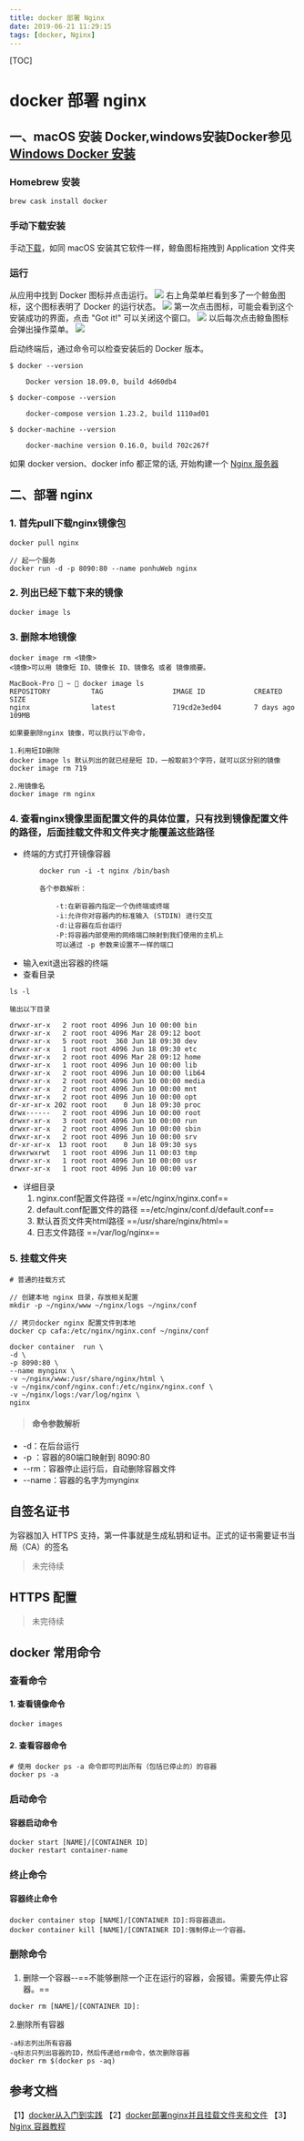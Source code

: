 ```yaml
---
title: docker 部署 Nginx
date: 2019-06-21 11:29:15
tags: [docker, Nginx]
---
```

[TOC]
# docker 部署 nginx
## 一、macOS 安装 Docker,windows安装Docker参见[Windows Docker 安装](https://www.runoob.com/docker/windows-docker-install.html)
### Homebrew 安装
```
brew cask install docker

```
### 手动下载安装
手动[下载](https://download.docker.com/mac/stable/Docker.dmg)，如同 macOS 安装其它软件一样，鲸鱼图标拖拽到 Application 文件夹
### 运行
从应用中找到 Docker 图标并点击运行。
![](https://yeasy.gitbooks.io/docker_practice/install/_images/install-mac-apps.png)
右上角菜单栏看到多了一个鲸鱼图标，这个图标表明了 Docker 的运行状态。
![](https://yeasy.gitbooks.io/docker_practice/install/_images/install-mac-menubar.png)
第一次点击图标，可能会看到这个安装成功的界面，点击 "Got it!" 可以关闭这个窗口。
![](https://yeasy.gitbooks.io/docker_practice/install/_images/install-mac-success.png)
以后每次点击鲸鱼图标会弹出操作菜单。
![](https://yeasy.gitbooks.io/docker_practice/install/_images/install-mac-menu.png)

启动终端后，通过命令可以检查安装后的 Docker 版本。
```
$ docker --version

    Docker version 18.09.0, build 4d60db4

$ docker-compose --version

    docker-compose version 1.23.2, build 1110ad01

$ docker-machine --version

    docker-machine version 0.16.0, build 702c267f
```
如果 docker version、docker info 都正常的话, 开始构建一个 [Nginx 服务器](https://hub.docker.com/_/nginx/)
## 二、部署 nginx
### 1. 首先pull下载nginx镜像包
```
docker pull nginx

// 起一个服务
docker run -d -p 8090:80 --name ponhuWeb nginx

```
### 2. 列出已经下载下来的镜像
```
docker image ls
```
### 3. 删除本地镜像
```
docker image rm <镜像>
<镜像>可以用 镜像短 ID、镜像长 ID、镜像名 或者 镜像摘要。

MacBook-Pro  ~  docker image ls
REPOSITORY          TAG                 IMAGE ID            CREATED             SIZE
nginx               latest              719cd2e3ed04        7 days ago          109MB

如果要删除nginx 镜像，可以执行以下命令，

1.利用短ID删除
docker image ls 默认列出的就已经是短 ID，一般取前3个字符，就可以区分别的镜像
docker image rm 719

2.用镜像名
docker image rm nginx
```
### 4. 查看nginx镜像里面配置文件的具体位置，只有找到镜像配置文件的路径，后面挂载文件和文件夹才能覆盖这些路径
- 终端的方式打开镜像容器
    ```
        docker run -i -t nginx /bin/bash

        各个参数解析：

            -t:在新容器内指定一个伪终端或终端
            -i:允许你对容器内的标准输入 (STDIN) 进行交互
            -d:让容器在后台运行
            -P:将容器内部使用的网络端口映射到我们使用的主机上
            可以通过 -p 参数来设置不一样的端口
    ```
- 输入exit退出容器的终端
- 查看目录
```
ls -l

输出以下目录

drwxr-xr-x   2 root root 4096 Jun 10 00:00 bin
drwxr-xr-x   2 root root 4096 Mar 28 09:12 boot
drwxr-xr-x   5 root root  360 Jun 18 09:30 dev
drwxr-xr-x   1 root root 4096 Jun 18 09:30 etc
drwxr-xr-x   2 root root 4096 Mar 28 09:12 home
drwxr-xr-x   1 root root 4096 Jun 10 00:00 lib
drwxr-xr-x   2 root root 4096 Jun 10 00:00 lib64
drwxr-xr-x   2 root root 4096 Jun 10 00:00 media
drwxr-xr-x   2 root root 4096 Jun 10 00:00 mnt
drwxr-xr-x   2 root root 4096 Jun 10 00:00 opt
dr-xr-xr-x 202 root root    0 Jun 18 09:30 proc
drwx------   2 root root 4096 Jun 10 00:00 root
drwxr-xr-x   3 root root 4096 Jun 10 00:00 run
drwxr-xr-x   2 root root 4096 Jun 10 00:00 sbin
drwxr-xr-x   2 root root 4096 Jun 10 00:00 srv
dr-xr-xr-x  13 root root    0 Jun 18 09:30 sys
drwxrwxrwt   1 root root 4096 Jun 11 00:03 tmp
drwxr-xr-x   1 root root 4096 Jun 10 00:00 usr
drwxr-xr-x   1 root root 4096 Jun 10 00:00 var
```
- 详细目录
    1. nginx.conf配置文件路径 ==/etc/nginx/nginx.conf==
    2. default.conf配置文件的路径 ==/etc/nginx/conf.d/default.conf==
    3. 默认首页文件夹html路径 ==/usr/share/nginx/html==
    4. 日志文件路径 ==/var/log/nginx==

### 5. 挂载文件夹
```
# 普通的挂载方式

// 创建本地 nginx 目录，存放相关配置
mkdir -p ~/nginx/www ~/nginx/logs ~/nginx/conf

// 拷贝docker nginx 配置文件到本地
docker cp cafa:/etc/nginx/nginx.conf ~/nginx/conf

docker container  run \
-d \
-p 8090:80 \
--name mynginx \
-v ~/nginx/www:/usr/share/nginx/html \
-v ~/nginx/conf/nginx.conf:/etc/nginx/nginx.conf \
-v ~/nginx/logs:/var/log/nginx \
nginx

```
> #### 命令参数解析
- -d：在后台运行
- -p ：容器的80端口映射到 8090:80
- --rm：容器停止运行后，自动删除容器文件
- --name：容器的名字为mynginx

## 自签名证书
为容器加入 HTTPS 支持，第一件事就是生成私钥和证书。正式的证书需要证书当局（CA）的签名

> 未完待续

## HTTPS 配置

> 未完待续

## docker 常用命令
### 查看命令
#### 1. 查看镜像命令
```
docker images
```
#### 2. 查看容器命令
```
# 使用 docker ps -a 命令即可列出所有（包括已停止的）的容器
docker ps -a
```
### 启动命令
#### 容器启动命令
```
docker start [NAME]/[CONTAINER ID]
docker restart container-name
```
### 终止命令
#### 容器终止命令
```
docker container stop [NAME]/[CONTAINER ID]:将容器退出。
docker container kill [NAME]/[CONTAINER ID]:强制停止一个容器。
```
### 删除命令
####
1. 删除一个容器--==不能够删除一个正在运行的容器，会报错。需要先停止容器。==
```
docker rm [NAME]/[CONTAINER ID]:
```
2.删除所有容器
```
-a标志列出所有容器
-q标志只列出容器的ID，然后传递给rm命令，依次删除容器
docker rm $(docker ps -aq)

```
## 参考文档
【1】[docker从入门到实践](https://yeasy.gitbooks.io/docker_practice/introduction/)
【2】[docker部署nginx并且挂载文件夹和文件](https://blog.csdn.net/qq_26614295/article/details/80505246)
【3】[Nginx 容器教程](http://www.ruanyifeng.com/blog/2018/02/nginx-docker.html)